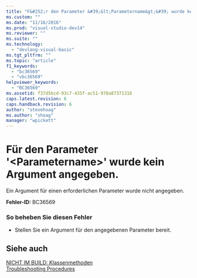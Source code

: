 ```yaml
---
title: "F&#252;r den Parameter &#39;&lt;Parametername&gt;&#39; wurde kein Argument angegeben. | Microsoft Docs"
ms.custom: ""
ms.date: "11/16/2016"
ms.prod: "visual-studio-dev14"
ms.reviewer: ""
ms.suite: ""
ms.technology: 
  - "devlang-visual-basic"
ms.tgt_pltfrm: ""
ms.topic: "article"
f1_keywords: 
  - "bc36569"
  - "vbc36569"
helpviewer_keywords: 
  - "BC36569"
ms.assetid: f37d5bcd-93c7-435f-ac51-978a87371316
caps.latest.revision: 6
caps.handback.revision: 6
author: "stevehoag"
ms.author: "shoag"
manager: "wpickett"
---
```

# F&#252;r den Parameter &#39;&lt;Parametername&gt;&#39; wurde kein Argument angegeben.
Ein Argument für einen erforderlichen Parameter wurde nicht angegeben.  
  
 **Fehler\-ID:** BC36569  
  
### So beheben Sie diesen Fehler  
  
-   Stellen Sie ein Argument für den angegebenen Parameter bereit.  
  
## Siehe auch  
 [NICHT IM BUILD: Klassenmethoden](http://msdn.microsoft.com/de-de/326214bb-6367-48e7-bb24-714844791400)   
 [Troubleshooting Procedures](../../visual-basic/programming-guide/language-features/procedures/troubleshooting-procedures.md)